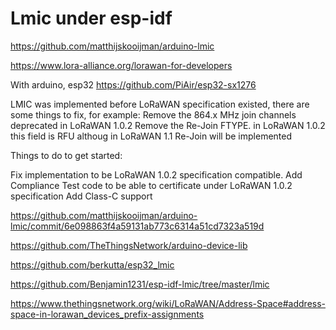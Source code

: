 # Lmic under esp-idf

https://github.com/matthijskooijman/arduino-lmic


https://www.lora-alliance.org/lorawan-for-developers

With arduino, esp32
https://github.com/PiAir/esp32-sx1276


LMIC was implemented before LoRaWAN specification existed, there are some things to fix, for example:
Remove the 864.x MHz join channels deprecated in LoRaWAN 1.0.2
Remove the Re-Join FTYPE. in LoRaWAN 1.0.2 this field is RFU althoug in LoRaWAN 1.1 Re-Join will be implemented

Things to do to get started:

Fix implementation to be LoRaWAN 1.0.2 specification compatible.
Add Compliance Test code to be able to certificate under LoRaWAN 1.0.2 specification
Add Class-C support


https://github.com/matthijskooijman/arduino-lmic/commit/6e098863f4a59131ab773c6314a51cd7323a519d


https://github.com/TheThingsNetwork/arduino-device-lib


https://github.com/berkutta/esp32_lmic

https://github.com/Benjamin1231/esp-idf-lmic/tree/master/lmic

https://www.thethingsnetwork.org/wiki/LoRaWAN/Address-Space#address-space-in-lorawan_devices_prefix-assignments
